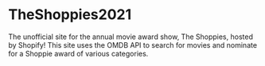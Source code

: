 # TheShoppies2021
The unofficial site for the annual movie award show, The Shoppies, hosted by Shopify! This site uses the OMDB API to search for movies and nominate for a Shoppie award of various categories.

